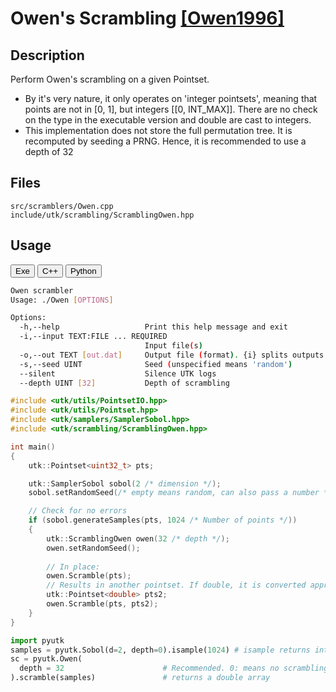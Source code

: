 # Owen's Scrambling [[Owen1996]](https://link.springer.com/chapter/10.1007/978-1-4612-2552-2_19)

## Description 

Perform Owen's scrambling on a given Pointset.

* By it's very nature, it only operates on 'integer pointsets', meaning that
points are not in [0, 1], but integers [[0, INT_MAX]]. There are no check on the type
in the executable version and double are cast to integers.
* This implementation does not store the full permutation tree. It is recomputed
by seeding a PRNG. Hence, it is recommended to use a depth of 32

## Files

```
src/scramblers/Owen.cpp  
include/utk/scrambling/ScramblingOwen.hpp
```

## Usage

<button class="tablink exebutton" onclick="openCode('exe', this)" markdown="1">Exe</button> 
<button class="tablink cppbutton" onclick="openCode('cpp', this)" markdown="1">C++</button> 
<button class="tablink pybutton" onclick="openCode('py', this)" markdown="1">Python</button> 
<br/>
  

<div class="exe tabcontent">

```bash
Owen scrambler
Usage: ./Owen [OPTIONS]

Options:
  -h,--help                   Print this help message and exit
  -i,--input TEXT:FILE ... REQUIRED
                              Input file(s)
  -o,--out TEXT [out.dat]     Output file (format). {i} splits outputs in multiple files and token is replaced by index.
  -s,--seed UINT              Seed (unspecified means 'random')
  --silent                    Silence UTK logs
  --depth UINT [32]           Depth of scrambling
```

</div>

<div class="cpp tabcontent">

```  cpp
#include <utk/utils/PointsetIO.hpp>
#include <utk/utils/Pointset.hpp>
#include <utk/samplers/SamplerSobol.hpp>
#include <utk/scrambling/ScramblingOwen.hpp>

int main()
{
    utk::Pointset<uint32_t> pts;

    utk::SamplerSobol sobol(2 /* dimension */);
    sobol.setRandomSeed(/* empty means random, can also pass a number */);

    // Check for no errors
    if (sobol.generateSamples(pts, 1024 /* Number of points */))
    {
        utk::ScramblingOwen owen(32 /* depth */);
        owen.setRandomSeed();
        
        // In place:
        owen.Scramble(pts);
        // Results in another pointset. If double, it is converted appropriatly
        utk::Pointset<double> pts2;
        owen.Scramble(pts, pts2);        
    }
}
```  

</div>

<div class="py tabcontent">

``` python
import pyutk
samples = pyutk.Sobol(d=2, depth=0).isample(1024) # isample returns integers
sc = pyutk.Owen(
  depth = 32                      # Recommended. 0: means no scrambling, log2(N) is common, but 32 is even better !
).scramble(samples)               # returns a double array
```  

</div>